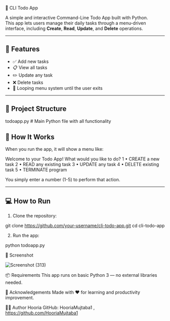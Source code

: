  📝 CLI Todo App

A simple and interactive Command-Line Todo App built with Python.  
This app lets users manage their daily tasks through a menu-driven interface, including **Create**, **Read**, **Update**, and **Delete** operations.

---

## 🚀 Features

- ✅ Add new tasks
- 📋 View all tasks
- ✏️ Update any task
- ❌ Delete tasks
- 🔁 Looping menu system until the user exits

---

## 📂 Project Structure

todoapp.py # Main Python file with all functionality

## 🧠 How It Works

When you run the app, it will show a menu like:

Welcome to your Todo App! 
What would you like to do?
1 • CREATE a new task 
2 • READ any existing task
3 • UPDATE any task 
4 • DELETE existing task
5 • TERMINATE program


You simply enter a number (1-5) to perform that action.

---

## 💻 How to Run

1. Clone the repository:

git clone https://github.com/your-username/cli-todo-app.git
cd cli-todo-app

2. Run the app:

python todoapp.py

📌 Screenshot

![Screenshot (313)](https://github.com/user-attachments/assets/8daabe34-6b6d-469f-9021-dbfc6d54c56f)


 📦 Requirements
This app runs on basic Python 3 — no external libraries needed.

🙌 Acknowledgements
Made with ❤️ for learning and productivity improvement.

🧑‍💻 Author
Hooria
GitHub: HooriaMujtaba1 , https://github.com/HooriaMujtaba1

